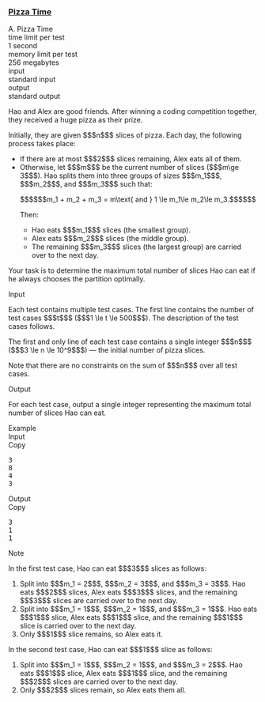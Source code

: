 <h3><a href="https://codeforces.com/contest/2156/problem/A" target="_blank" rel="noopener noreferrer">Pizza Time</a></h3>

<div class="header"><div class="title">A. Pizza Time</div><div class="time-limit"><div class="property-title">time limit per test</div>1 second</div><div class="memory-limit"><div class="property-title">memory limit per test</div>256 megabytes</div><div class="input-file input-standard"><div class="property-title">input</div>standard input</div><div class="output-file output-standard"><div class="property-title">output</div>standard output</div></div><div><p> </p><p>Hao and Alex are good friends. After winning a coding competition together, they received a huge pizza as their prize.</p><p>Initially, they are given $$$n$$$ slices of pizza. Each day, the following process takes place:</p><ul> <li> If there are at most $$$2$$$ slices remaining, Alex eats all of them.</li><li> Otherwise, let $$$m$$$ be the current number of slices ($$$m\ge 3$$$). Hao splits them into three groups of sizes $$$m_1$$$, $$$m_2$$$, and $$$m_3$$$ such that:<p>$$$$$$m_1 + m_2 + m_3 = m\text{ and } 1 \le m_1\le m_2\le m_3.$$$$$$</p><p>Then:</p><ul> <li> Hao eats $$$m_1$$$ slices (the smallest group). </li><li> Alex eats $$$m_2$$$ slices (the middle group). </li><li> The remaining $$$m_3$$$ slices (the largest group) are carried over to the next day. </li></ul> </li></ul><p>Your task is to determine the maximum total number of slices Hao can eat if he always chooses the partition optimally.</p></div><div class="input-specification"><div class="section-title">Input</div><p>Each test contains multiple test cases. The first line contains the number of test cases $$$t$$$ ($$$1 \le t \le 500$$$). The description of the test cases follows. </p><p>The first and only line of each test case contains a single integer $$$n$$$ ($$$3 \le n \le 10^9$$$) — the initial number of pizza slices.</p><p>Note that there are no constraints on the sum of $$$n$$$ over all test cases. </p></div><div class="output-specification"><div class="section-title">Output</div><p>For each test case, output a single integer representing the maximum total number of slices Hao can eat.</p></div><div class="sample-tests"><div class="section-title">Example</div><div class="sample-test"><div class="input"><div class="title">Input<div title="Copy" data-clipboard-target="#id005512030797520412" id="id00004537691246548015" class="input-output-copier">Copy</div></div><pre id="id005512030797520412"><div class="test-example-line test-example-line-even test-example-line-0">3</div><div class="test-example-line test-example-line-odd test-example-line-1">8</div><div class="test-example-line test-example-line-even test-example-line-2">4</div><div class="test-example-line test-example-line-odd test-example-line-3">3</div></pre></div><div class="output"><div class="title">Output<div title="Copy" data-clipboard-target="#id008135962916810109" id="id000822735747227652" class="input-output-copier">Copy</div></div><pre id="id008135962916810109"><div class="test-example-line test-example-line-odd test-example-line-1">3</div><div class="test-example-line test-example-line-even test-example-line-2">1</div><div class="test-example-line test-example-line-odd test-example-line-3">1</div></pre></div></div></div><div class="note"><div class="section-title">Note</div><p>In the first test case, Hao can eat $$$3$$$ slices as follows:</p><ol> <li> Split into $$$m_1 = 2$$$, $$$m_2 = 3$$$, and $$$m_3 = 3$$$. Hao eats $$$2$$$ slices, Alex eats $$$3$$$ slices, and the remaining $$$3$$$ slices are carried over to the next day. </li><li> Split into $$$m_1 = 1$$$, $$$m_2 = 1$$$, and $$$m_3 = 1$$$. Hao eats $$$1$$$ slice, Alex eats $$$1$$$ slice, and the remaining $$$1$$$ slice is carried over to the next day. </li><li> Only $$$1$$$ slice remains, so Alex eats it. </li></ol><p>In the second test case, Hao can eat $$$1$$$ slice as follows:</p><ol> <li> Split into $$$m_1 = 1$$$, $$$m_2 = 1$$$, and $$$m_3 = 2$$$. Hao eats $$$1$$$ slice, Alex eats $$$1$$$ slice, and the remaining $$$2$$$ slices are carried over to the next day. </li><li> Only $$$2$$$ slices remain, so Alex eats them all. </li></ol></div>